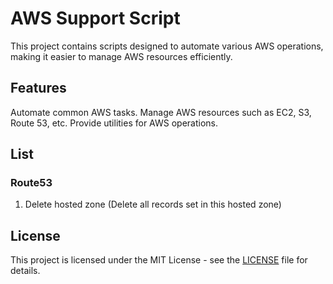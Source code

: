 # AWS Support Script
This project contains scripts designed to automate various AWS operations, making it easier to manage AWS resources efficiently.

## Features
Automate common AWS tasks.
Manage AWS resources such as EC2, S3, Route 53, etc.
Provide utilities for AWS operations.

## List

### Route53
1. Delete hosted zone (Delete all records set in this hosted zone) 

## License

This project is licensed under the MIT License - see the [LICENSE](LICENSE) file for details.
